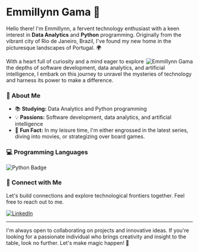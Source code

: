 # Emmillynn Gama 🌟


<div>
  <p>
    Hello there! I'm Emmillynn, a fervent technology enthusiast with a keen interest in <strong>Data Analytics</strong> and <strong>Python</strong> programming. Originally from the vibrant city of Rio de Janeiro, Brazil, I've found my new home in the picturesque landscapes of Portugal. 🌍
  </p>
  <p>
    <img align="right" src="https://iili.io/JMklnbn.th.webp" alt="Emmillynn Gama">
  </p>
</div>

With a heart full of curiosity and a mind eager to explore the depths of software development, data analytics, and artificial intelligence, I embark on this journey to unravel the mysteries of technology and harness its power to make a difference.

### 🚀 About Me

- 📚 **Studying:** Data Analytics and Python programming
- 💡 **Passions:** Software development, data analytics, and artificial intelligence
- 🌴 **Fun Fact:** In my leisure time, I'm either engrossed in the latest series, diving into movies, or strategizing over board games.

### 💻 Programming Languages

 ![Python Badge](https://img.shields.io/badge/python-3670A0?style=flat-square&logo=python&logoColor=ffdd54)

### 🤝 Connect with Me

Let's build connections and explore technological frontiers together. Feel free to reach out to me.

[![LinkedIn](https://img.shields.io/badge/LinkedIn-0077B5?style=flat-square&logo=linkedin&logoColor=white)](https://www.linkedin.com/in/emmillynn-gama-teixeira/)

---

I'm always open to collaborating on projects and innovative ideas. If you're looking for a passionate individual who brings creativity and insight to the table, look no further. Let's make magic happen! 🌟
